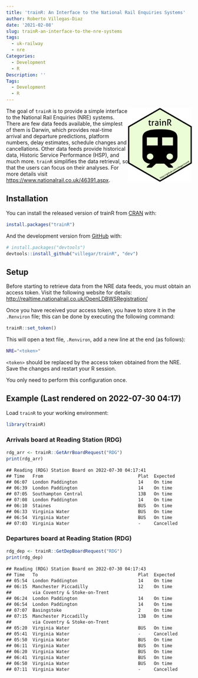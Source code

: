 ```yaml
---
title: 'trainR: An Interface to the National Rail Enquiries Systems'
author: Roberto Villegas-Diaz
date: '2021-02-08'
slug: trainR-an-interface-to-the-nre-systems
tags:
  - uk-railway
  - nre
Categories:
  - Development
  - R
Description: ''
Tags:
  - Development
  - R
---
```


<img src="https://raw.githubusercontent.com/villegar/trainR/main/inst/images/logo.png" alt="logo" align="right" height=200px/>

The goal of `trainR` is to provide a simple interface to the 
National Rail Enquiries (NRE) systems. There are few data feeds 
available, the simplest of them is Darwin, which provides real-time 
arrival and departure predictions, platform numbers, delay estimates, 
schedule changes and cancellations. Other data feeds provide historical 
data, Historic Service Performance (HSP), and much more. `trainR` 
simplifies the data retrieval, so that the users can focus on their 
analyses. For more details visit 
https://www.nationalrail.co.uk/46391.aspx.

## Installation

You can install the released version of trainR from [CRAN](https://CRAN.R-project.org) with:

``` r
install.packages("trainR")
```

And the development version from [GitHub](https://github.com/) with:

``` r
# install.packages("devtools")
devtools::install_github("villegar/trainR", "dev")
```

## Setup
Before starting to retrieve data from the NRE data feeds, you must obtain an access token. 
Visit the following website for details: http://realtime.nationalrail.co.uk/OpenLDBWSRegistration/

Once you have received your access token, you have to store it in the `.Renviron` file; this can be 
done by executing the following command:


```r
trainR::set_token()
```

This will open a text file, `.Renviron`, add a new line at the end (as follows):

```bash
NRE="<token>"
```

`<token>` should be replaced by the access token obtained from the NRE. Save the changes and restart 
your R session.

You only need to perform this configuration once.

## Example (Last rendered on 2022-07-30 04:17)

Load `trainR` to your working environment:

```r
library(trainR)
```

### Arrivals board at Reading Station (RDG)


```r
rdg_arr <- trainR::GetArrBoardRequest("RDG")
print(rdg_arr)
```

```
## Reading (RDG) Station Board on 2022-07-30 04:17:41
## Time   From                                    Plat  Expected
## 06:07  London Paddington                       14    On time
## 06:39  London Paddington                       14    On time
## 07:05  Southampton Central                     13B   On time
## 07:08  London Paddington                       14    On time
## 06:10  Staines                                 BUS   On time
## 06:33  Virginia Water                          BUS   On time
## 06:54  Virginia Water                          BUS   On time
## 07:03  Virginia Water                          -     Cancelled
```

### Departures board at Reading Station (RDG)


```r
rdg_dep <- trainR::GetDepBoardRequest("RDG")
print(rdg_dep)
```

```
## Reading (RDG) Station Board on 2022-07-30 04:17:43
## Time   To                                      Plat  Expected
## 05:54  London Paddington                       14    On time
## 06:15  Manchester Piccadilly                   12    On time
##        via Coventry & Stoke-on-Trent           
## 06:24  London Paddington                       14    On time
## 06:54  London Paddington                       14    On time
## 07:07  Basingstoke                             2     On time
## 07:15  Manchester Piccadilly                   13B   On time
##        via Coventry & Stoke-on-Trent           
## 05:20  Virginia Water                          BUS   On time
## 05:41  Virginia Water                          -     Cancelled
## 05:50  Virginia Water                          BUS   On time
## 06:11  Virginia Water                          BUS   On time
## 06:20  Virginia Water                          BUS   On time
## 06:41  Virginia Water                          BUS   On time
## 06:50  Virginia Water                          BUS   On time
## 07:11  Virginia Water                          -     Cancelled
```
